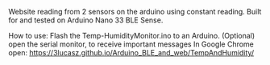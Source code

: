 Website reading from 2 sensors on the arduino using constant reading.
Built for and tested on Arduino Nano 33 BLE Sense.

How to use:
Flash the Temp-HumidityMonitor.ino to an Arduino.
(Optional) open the serial monitor, to receive important messages
In Google Chrome open: https://3lucasz.github.io/Arduino_BLE_and_web/TempAndHumidity/

